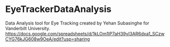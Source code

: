 # EyeTrackerDataAnalysis
Data Analysis tool for Eye Tracking created by Yehan Subasinghe for Vanderbilt University.
https://docs.google.com/spreadsheets/d/1kLOm1IP7aH39yI3AR6dxa1_SCzwCYG76kJG608w9OeA/edit?usp=sharing
